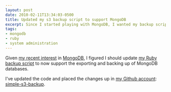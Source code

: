 ```yaml
---
layout: post
date: 2010-02-11T13:34:03-0500
title: Updated my s3 backup script to support MongoDB
excerpt: Since I started playing with MongoDB, I wanted my backup script to include them in the backups.
tags:
- mongodb
- ruby
- system administration
---
```

Given [my recent interest](http://brilliantcorners.org/2010/01/installing-mongodb-on-ubuntu "My recent post on installing MongoDB") in [MongoDB](http://mongodb.org/ "The MongoDB home page"), I figured I should update [my Ruby backup script](http://brilliantcorners.org/2009/12/a-simple-ruby-script-for-backing-up-files-to-amazon-s3 "My previous entry on the simple-s3-backup.rb script") to now support the exporting and backing up of MongoDB databases.

I've updated the code and placed the changes up in [my Github account](http://github.com/billturner/ "My main Github account page"): [simple-s3-backup](http://github.com/billturner/simple-s3-backup "A direct link to the 'simple-s3-backup' repository on Github").
